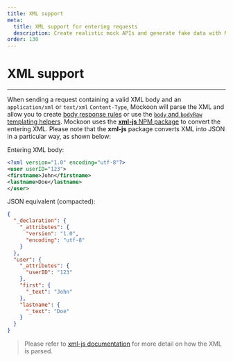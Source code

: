 ```yaml
---
title: XML support
meta:
  title: XML support for entering requests
  description: Create realistic mock APIs and generate fake data with Mockoon's templating and rules system supporting the XML format
order: 130
---
```


# XML support

---

When sending a request containing a valid XML body and an `application/xml` or `text/xml` `Content-Type`, Mockoon will parse the XML and allow you to create [body response rules](docs:route-responses/dynamic-rules) or use the [`body` and `bodyRaw` templating helpers](docs:templating/mockoon-request-helpers#body). Mockoon uses the [**xml-js** NPM package](https://www.npmjs.com/package/xml-js) to convert the entering XML. Please note that the **xml-js** package converts XML into JSON in a particular way, as shown below:

Entering XML body:

```xml
<?xml version="1.0" encoding="utf-8"?>
<user userID="123">
<firstname>John</firstname>
<lastname>Doe</lastname>
</user>
```

JSON equivalent (compacted):

```json
{
  "_declaration": {
    "_attributes": {
      "version": "1.0",
      "encoding": "utf-8"
    }
  },
  "user": {
    "_attributes": {
      "userID": "123"
    },
    "first": {
      "_text": "John"
    },
    "lastname": {
      "_text": "Doe"
    }
  }
}
```

> Please refer to [xml-js documentation](https://www.npmjs.com/package/xml-js) for more detail on how the XML is parsed.
